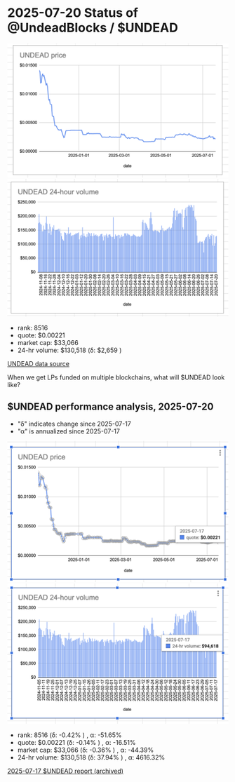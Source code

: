 # 2025-07-20 Status of @UndeadBlocks / $UNDEAD 

![$UNDEAD rank](imgs/01a-rank.png) 
![$UNDEAD quote](imgs/01b-quote.png) 
![$UNDEAD market captalization](imgs/01c-cap.png) 
![$UNDEAD 24-hour volume](imgs/01d-vol.png) 

* rank: 8516 
* quote: $0.00221 
* market cap: $33,066 
* 24-hr volume: $130,518 (δ: $2,659 ) 


[UNDEAD data source](https://www.coingecko.com/en/coins/undead-blocks) 



When we get LPs funded on multiple blockchains, what will $UNDEAD look like? 

## $UNDEAD performance analysis, 2025-07-20 

* "δ" indicates change since 2025-07-17 
* "α" is annualized since 2025-07-17 

![$UNDEAD rank](/blog/snapshot/imgs/01a-rank.png) 
![$UNDEAD quote](/blog/snapshot/imgs/01b-quote.png) 
![$UNDEAD market captalization](/blog/snapshot/imgs/01c-cap.png) 
![$UNDEAD 24-hour volume](/blog/snapshot/imgs/01d-vol.png) 

* rank: 8516 (δ: -0.42% ) , α: -51.65% 
* quote: $0.00221 (δ: -0.14% ) , α: -16.51% 
* market cap: $33,066 (δ: -0.36% ) , α: -44.39% 
* 24-hr volume: $130,518 (δ: 37.94% ) , α: 4616.32% 

[2025-07-17 $UNDEAD report (archived)](https://github.com/pivoteur/biz/tree/main/blog/snapshot) 
